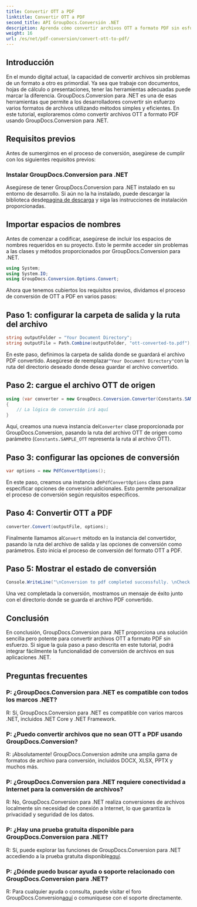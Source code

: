 ```yaml
---
title: Convertir OTT a PDF
linktitle: Convertir OTT a PDF
second_title: API GroupDocs.Conversión .NET
description: Aprenda cómo convertir archivos OTT a formato PDF sin esfuerzo usando GroupDocs.Conversion para .NET. Integre perfectamente la conversión de archivos en sus aplicaciones .NET.
weight: 16
url: /es/net/pdf-conversion/convert-ott-to-pdf/
---
```

## Introducción

En el mundo digital actual, la capacidad de convertir archivos sin problemas de un formato a otro es primordial. Ya sea que trabaje con documentos, hojas de cálculo o presentaciones, tener las herramientas adecuadas puede marcar la diferencia. GroupDocs.Conversion para .NET es una de esas herramientas que permite a los desarrolladores convertir sin esfuerzo varios formatos de archivos utilizando métodos simples y eficientes. En este tutorial, exploraremos cómo convertir archivos OTT a formato PDF usando GroupDocs.Conversion para .NET.

## Requisitos previos

Antes de sumergirnos en el proceso de conversión, asegúrese de cumplir con los siguientes requisitos previos:

### Instalar GroupDocs.Conversion para .NET

 Asegúrese de tener GroupDocs.Conversion para .NET instalado en su entorno de desarrollo. Si aún no la ha instalado, puede descargar la biblioteca desde[pagina de descarga](https://releases.groupdocs.com/conversion/net/) y siga las instrucciones de instalación proporcionadas.

## Importar espacios de nombres

Antes de comenzar a codificar, asegúrese de incluir los espacios de nombres requeridos en su proyecto. Esto le permite acceder sin problemas a las clases y métodos proporcionados por GroupDocs.Conversion para .NET.

```csharp
using System;
using System.IO;
using GroupDocs.Conversion.Options.Convert;
```


Ahora que tenemos cubiertos los requisitos previos, dividamos el proceso de conversión de OTT a PDF en varios pasos:

## Paso 1: configurar la carpeta de salida y la ruta del archivo

```csharp
string outputFolder = "Your Document Directory";
string outputFile = Path.Combine(outputFolder, "ott-converted-to.pdf");
```

 En este paso, definimos la carpeta de salida donde se guardará el archivo PDF convertido. Asegúrese de reemplazar`"Your Document Directory"`con la ruta del directorio deseado donde desea guardar el archivo convertido.

## Paso 2: cargue el archivo OTT de origen

```csharp
using (var converter = new GroupDocs.Conversion.Converter(Constants.SAMPLE_OTT))
{
    // La lógica de conversión irá aquí
}
```

 Aquí, creamos una nueva instancia del`Converter` clase proporcionada por GroupDocs.Conversion, pasando la ruta del archivo OTT de origen como parámetro (`Constants.SAMPLE_OTT` representa la ruta al archivo OTT).

## Paso 3: configurar las opciones de conversión

```csharp
var options = new PdfConvertOptions();
```

 En este paso, creamos una instancia de`PdfConvertOptions` class para especificar opciones de conversión adicionales. Esto permite personalizar el proceso de conversión según requisitos específicos.

## Paso 4: Convertir OTT a PDF

```csharp
converter.Convert(outputFile, options);
```

 Finalmente llamamos al`Convert` método en la instancia del convertidor, pasando la ruta del archivo de salida y las opciones de conversión como parámetros. Esto inicia el proceso de conversión del formato OTT a PDF.

## Paso 5: Mostrar el estado de conversión

```csharp
Console.WriteLine("\nConversion to pdf completed successfully. \nCheck output in {0}", outputFolder);
```

Una vez completada la conversión, mostramos un mensaje de éxito junto con el directorio donde se guarda el archivo PDF convertido.

## Conclusión

En conclusión, GroupDocs.Conversion para .NET proporciona una solución sencilla pero potente para convertir archivos OTT a formato PDF sin esfuerzo. Si sigue la guía paso a paso descrita en este tutorial, podrá integrar fácilmente la funcionalidad de conversión de archivos en sus aplicaciones .NET.

## Preguntas frecuentes

### P: ¿GroupDocs.Conversion para .NET es compatible con todos los marcos .NET?

R: Sí, GroupDocs.Conversion para .NET es compatible con varios marcos .NET, incluidos .NET Core y .NET Framework.

### P: ¿Puedo convertir archivos que no sean OTT a PDF usando GroupDocs.Conversion?

R: ¡Absolutamente! GroupDocs.Conversion admite una amplia gama de formatos de archivo para conversión, incluidos DOCX, XLSX, PPTX y muchos más.

### P: ¿GroupDocs.Conversion para .NET requiere conectividad a Internet para la conversión de archivos?

R: No, GroupDocs.Conversion para .NET realiza conversiones de archivos localmente sin necesidad de conexión a Internet, lo que garantiza la privacidad y seguridad de los datos.

### P: ¿Hay una prueba gratuita disponible para GroupDocs.Conversion para .NET?

R: Sí, puede explorar las funciones de GroupDocs.Conversion para .NET accediendo a la prueba gratuita disponible[aquí](https://releases.groupdocs.com/).

### P: ¿Dónde puedo buscar ayuda o soporte relacionado con GroupDocs.Conversion para .NET?

 R: Para cualquier ayuda o consulta, puede visitar el foro GroupDocs.Conversion[aquí](https://forum.groupdocs.com/c/conversion/11) o comuníquese con el soporte directamente.